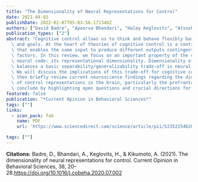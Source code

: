 ```yaml
---
title: "The Dimensionality of Neural Representations for Control"
date: 2021-04-01
publishDate: 2022-02-07T05:03:56.171346Z
authors: ["David Badre", "Apoorva Bhandari", "Haley Keglovits", "Atsushi Kikumoto"]
publication_types: ["2"]
abstract: "Cognitive control allows us to think and behave flexibly based on our context\
  \ and goals. At the heart of theories of cognitive control is a control representation\
  \ that enables the same input to produce different outputs contingent on contextual\
  \ factors. In this review, we focus on an important property of the control representation's\
  \ neural code: its representational dimensionality. Dimensionality of a neural representation\
  \ balances a basic separability/generalizability trade-off in neural computation.\
  \ We will discuss the implications of this trade-off for cognitive control. We will\
  \ then briefly review current neuroscience findings regarding the dimensionality\
  \ of control representations in the brain, particularly the prefrontal cortex. We\
  \ conclude by highlighting open questions and crucial directions for future research."
featured: false
publication: "*Current Opinion in Behavioral Sciences*"
tags: [""]
links:
  - icon_pack: fab
    name: PDF
    url: 'https://www.sciencedirect.com/science/article/pii/S2352154620301042'

tags: [""]
---
```


**Citations:**
Badre, D., Bhandari, A., Keglovits, H., & Kikumoto, A. (2021). The dimensionality of neural representations for control. Current Opinion in Behavioral Sciences, 38, 20–28.<https://doi.org/10.1016/j.cobeha.2020.07.002>

